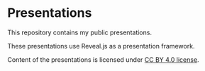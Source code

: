 # Presentations

This repository contains my public presentations.

These presentations use Reveal.js as a presentation framework.

Content of the presentations is licensed under 
[CC BY 4.0 license](https://creativecommons.org/licenses/by/4.0/).
